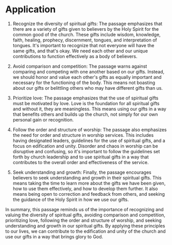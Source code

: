 # Application

1. Recognize the diversity of spiritual gifts: The passage emphasizes that there are a variety of gifts given to believers by the Holy Spirit for the common good of the church. These gifts include wisdom, knowledge, faith, healing, prophecy, discernment, tongues, and interpretation of tongues. It's important to recognize that not everyone will have the same gifts, and that's okay. We need each other and our unique contributions to function effectively as a body of believers.

2. Avoid comparison and competition: The passage warns against comparing and competing with one another based on our gifts. Instead, we should honor and value each other's gifts as equally important and necessary for the functioning of the body. This means not boasting about our gifts or belittling others who may have different gifts than us.

3. Prioritize love: The passage emphasizes that the use of spiritual gifts must be motivated by love. Love is the foundation for all spiritual gifts and without it, they are meaningless. This means using our gifts in a way that benefits others and builds up the church, not simply for our own personal gain or recognition.

4. Follow the order and structure of worship: The passage also emphasizes the need for order and structure in worship services. This includes having designated leaders, guidelines for the use of spiritual gifts, and a focus on edification and unity. Disorder and chaos in worship can be disruptive and confusing, so it's important to follow the guidelines set forth by church leadership and to use spiritual gifts in a way that contributes to the overall order and effectiveness of the service.

5. Seek understanding and growth: Finally, the passage encourages believers to seek understanding and growth in their spiritual gifts. This means taking the time to learn more about the gifts we have been given, how to use them effectively, and how to develop them further. It also means being open to correction and feedback from others, and seeking the guidance of the Holy Spirit in how we use our gifts.

In summary, this passage reminds us of the importance of recognizing and valuing the diversity of spiritual gifts, avoiding comparison and competition, prioritizing love, following the order and structure of worship, and seeking understanding and growth in our spiritual gifts. By applying these principles to our lives, we can contribute to the edification and unity of the church and use our gifts in a way that brings glory to God.

